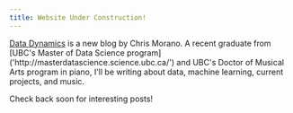 ```yaml
---
title: Website Under Construction!
---
```


<p class="lead"> <a href="https://chrismorano.github.io">Data Dynamics</a> is a new blog by Chris Morano. A recent graduate from [UBC's Master of Data Science program]('http://masterdatascience.science.ubc.ca/') and UBC's Doctor of Musical Arts program in piano, I'll be writing about data, machine learning, current projects, and music.</p>

Check back soon for interesting posts!
